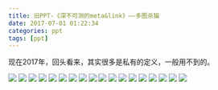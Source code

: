 ```yaml
---
title: 旧PPT-《深不可测的meta&link》——多图杀猫
date: 2017-07-01 01:22:34
categories: ppt
tags: [ppt]
---
```


现在2017年，回头看来，其实很多是私有的定义，一般用不到的。

<!-- more -->

![](https://loulanyijian.github.io/images/meta/幻灯片01.jpg)
![](https://loulanyijian.github.io/images/meta/幻灯片03.jpg)
![](https://loulanyijian.github.io/images/meta/幻灯片04.jpg)
![](https://loulanyijian.github.io/images/meta/幻灯片05.jpg)
![](https://loulanyijian.github.io/images/meta/幻灯片06.jpg)
![](https://loulanyijian.github.io/images/meta/幻灯片07.jpg)
![](https://loulanyijian.github.io/images/meta/幻灯片08.jpg)
![](https://loulanyijian.github.io/images/meta/幻灯片09.jpg)
![](https://loulanyijian.github.io/images/meta/幻灯片10.jpg)
![](https://loulanyijian.github.io/images/meta/幻灯片11.jpg)
![](https://loulanyijian.github.io/images/meta/幻灯片12.jpg)
![](https://loulanyijian.github.io/images/meta/幻灯片13.jpg)
![](https://loulanyijian.github.io/images/meta/幻灯片14.jpg)
![](https://loulanyijian.github.io/images/meta/幻灯片15.jpg)
![](https://loulanyijian.github.io/images/meta/幻灯片16.jpg)
![](https://loulanyijian.github.io/images/meta/幻灯片17.jpg)
![](https://loulanyijian.github.io/images/meta/幻灯片18.jpg)
![](https://loulanyijian.github.io/images/meta/幻灯片19.jpg)